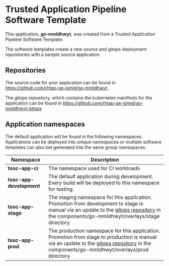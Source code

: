# Trusted Application Pipeline Software Template

This application, **go-mmldhwyt**, was created from a Trusted Application Pipeline Software Template.

The software templates create a new source and gitops deployment repositories with a sample source application. 

## Repositories

The source code for your application can be found in [https://github.com/rhtap-qe-jsmid/go-mmldhwyt ](https://github.com/rhtap-qe-jsmid/go-mmldhwyt ).
 
The gitops repository, which contains the kubernetes manifests for the application can be found in 
[https://github.com/rhtap-qe-jsmid/go-mmldhwyt-gitops ](https://github.com/rhtap-qe-jsmid/go-mmldhwyt-gitops ) 

## Application namespaces 

The default application will be found in the following namespaces. Applications can be deployed into unique namespaces or multiple software templates can also bet generated into the same group namespaces.  

|  Namespace   |  Description   |  
| -------- | -------- |
| **tssc-app-ci** | The namespace used for CI workloads |
| **tssc-app-development** | The default application during development. Every build will be deployed to this namespace for testing. |
| **tssc-app-stage** | The staging namespace for this application. Promotion from development to stage is manual via an update to the [gitops repository](https://github.com/rhtap-qe-jsmid/go-mmldhwyt-gitops ) in the components/go-mmldhwyt/overlays/stage directory |
| **tssc-app-prod** | The production namespace for this application. Promotion from stage to production is manual via an update to the [gitops repository](https://github.com/rhtap-qe-jsmid/go-mmldhwyt-gitops ) in the components/go-mmldhwyt/overlays/prod directory |